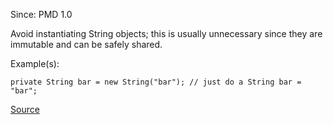 Since: PMD 1.0

Avoid instantiating String objects; this is usually unnecessary since they are immutable and can be safely shared.

Example(s):
```
private String bar = new String("bar"); // just do a String bar = "bar";
```

[Source](https://pmd.github.io/pmd-5.5.4/pmd-java/rules/java/strings.html#StringInstantiation)
